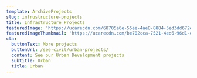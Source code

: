 ```yaml
---
template: ArchiveProjects
slug: infrustructure-projects
title: Infrastructure Projects
featuredImage: 'https://ucarecdn.com/68705a6e-55ee-4ae8-8884-5ed3dd672eca/'
featuredImageThumbnail: 'https://ucarecdn.com/be702cca-7521-4ed6-96d1-e15a1647bbe9/'
cta:
  buttonText: More projects
  buttonUrl: /see-civil/urban-projects/
  content: See our Urban Development projects
  subtitle: Urban
  title: Urban
---
```



